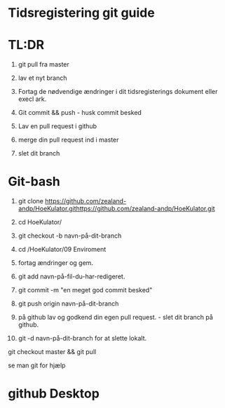 # Tidsregistering git guide


# TL:DR


1. git pull fra master


2. lav et nyt branch


3. Fortag de nødvendige ændringer i dit tidsregisterings dokument eller execl ark.


4. Git commit && push - husk commit besked


5. Lav en pull request i github


6. merge din pull request ind i master


7. slet dit branch


# Git-bash


1. git clone https://github.com/zealand-andp/HoeKulator.githttps://github.com/zealand-andp/HoeKulator.git 


2. cd HoeKulator/


3. git checkout -b navn-på-dit-branch


4. cd /HoeKulator/09 Enviroment


5. fortag ændringer og gem.


6. git add navn-på-fil-du-har-redigeret.


7. git commit -m "en meget god commit besked" 


8. git push origin navn-på-dit-branch


9. på github lav og godkend din egen pull request. - slet dit branch på github.


10.  git -d navn-på-dit-branch for at slette lokalt.


git checkout master && git pull


se man git for hjælp

# github Desktop



